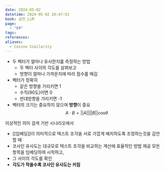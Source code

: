 ```yaml
---
date: 2024-05-02
datetime: 2024-05-02 20:47:53
book: 실전_LLM
page:
  - "69"
tags: 
references: 
aliases:
  - Cosine Similarity
---
```

 - 두 벡터가 얼마나 유사한지를 측정하는 방법
	- 두 벡터 사이의 각도를 살펴보고
	- 방향이 얼마나 가까운지에 따라 점수를 매김
- 벡터가 정확히
	- 같은 방향을 가리키면 1
	- 수직(90도)이면 0
	- 반대방향을 가리키면 -1
- 벡터의 크기는 중요하지 않으며 **방향**이 중요
$$
A \cdot B = ||A|| ||B|| cos \theta
$$

이상적인 의미 검색 기반 시나리오에서
- [[임베딩]]이 의미적으로 텍스트 조각을 서로 가깝게 배치하도록 조정하는것을 감안할 때
- 코사인 유사도는 대규모로 텍스트 조각을 비교하는 계산에 효율적인 방법 제공
모든 항목을 임베딩하여 시작하고,
- 그 사이의 각도를 확인
- **각도가 작을수록 코사인 유사도는 커짐**